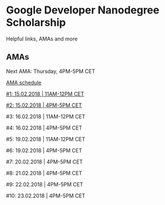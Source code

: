 # Google Developer Nanodegree Scholarship

Helpful links, AMAs and more

## AMAs
Next AMA: Thursday, 4PM-5PM CET

[AMA schedule](https://sites.google.com/knowlabs.com/gdnd2017/updates)

[#1: 15.02.2018 | 11AM-12PM CET](https://github.com/rothdennis/Google-Developer-Nanodegree-Scholarship/blob/master/AMAs/15-02-2018.md)

[#2: 15.02.2018 | 4PM-5PM CET](https://github.com/rothdennis/Google-Developer-Nanodegree-Scholarship/blob/master/AMAs/15-02-2018-2.md)

#3: 16.02.2018 | 11AM-12PM CET

#4: 16.02.2018 | 4PM-5PM CET

#5: 19.02.2018 | 11AM-12PM CET

#6: 19.02.2018 | 4PM-5PM CET

#7: 20.02.2018 | 4PM-5PM CET

#8: 21.02.2018 | 4PM-5PM CET

#9: 22.02.2018 | 4PM-5PM CET

#10: 23.02.2018 | 4PM-5PM CET
